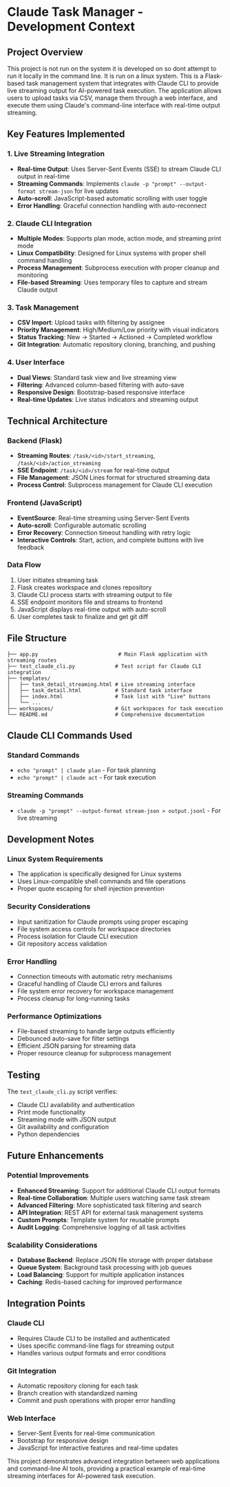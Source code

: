 # Claude Task Manager - Development Context

## Project Overview

This project is not run on the system it is developed on so dont attempt to run it locally in the command line. It is run on a linux system.
This is a Flask-based task management system that integrates with Claude CLI to provide live streaming output for AI-powered task execution. The application allows users to upload tasks via CSV, manage them through a web interface, and execute them using Claude's command-line interface with real-time output streaming.

## Key Features Implemented

### 1. Live Streaming Integration
- **Real-time Output**: Uses Server-Sent Events (SSE) to stream Claude CLI output in real-time
- **Streaming Commands**: Implements `claude -p "prompt" --output-format stream-json` for live updates
- **Auto-scroll**: JavaScript-based automatic scrolling with user toggle
- **Error Handling**: Graceful connection handling with auto-reconnect

### 2. Claude CLI Integration
- **Multiple Modes**: Supports plan mode, action mode, and streaming print mode
- **Linux Compatibility**: Designed for Linux systems with proper shell command handling
- **Process Management**: Subprocess execution with proper cleanup and monitoring
- **File-based Streaming**: Uses temporary files to capture and stream Claude output

### 3. Task Management
- **CSV Import**: Upload tasks with filtering by assignee
- **Priority Management**: High/Medium/Low priority with visual indicators
- **Status Tracking**: New → Started → Actioned → Completed workflow
- **Git Integration**: Automatic repository cloning, branching, and pushing

### 4. User Interface
- **Dual Views**: Standard task view and live streaming view
- **Filtering**: Advanced column-based filtering with auto-save
- **Responsive Design**: Bootstrap-based responsive interface
- **Real-time Updates**: Live status indicators and streaming output

## Technical Architecture

### Backend (Flask)
- **Streaming Routes**: `/task/<id>/start_streaming`, `/task/<id>/action_streaming`
- **SSE Endpoint**: `/task/<id>/stream` for real-time output
- **File Management**: JSON Lines format for structured streaming data
- **Process Control**: Subprocess management for Claude CLI execution

### Frontend (JavaScript)
- **EventSource**: Real-time streaming using Server-Sent Events
- **Auto-scroll**: Configurable automatic scrolling
- **Error Recovery**: Connection timeout handling with retry logic
- **Interactive Controls**: Start, action, and complete buttons with live feedback

### Data Flow
1. User initiates streaming task
2. Flask creates workspace and clones repository
3. Claude CLI process starts with streaming output to file
4. SSE endpoint monitors file and streams to frontend
5. JavaScript displays real-time output with auto-scroll
6. User completes task to finalize and get git diff

## File Structure

```
├── app.py                          # Main Flask application with streaming routes
├── test_claude_cli.py             # Test script for Claude CLI integration
├── templates/
│   ├── task_detail_streaming.html # Live streaming interface
│   ├── task_detail.html           # Standard task interface
│   ├── index.html                 # Task list with "Live" buttons
│   └── ...
├── workspaces/                    # Git workspaces for task execution
└── README.md                      # Comprehensive documentation
```

## Claude CLI Commands Used

### Standard Commands
- `echo "prompt" | claude plan` - For task planning
- `echo "prompt" | claude act` - For task execution

### Streaming Commands
- `claude -p "prompt" --output-format stream-json > output.jsonl` - For live streaming

## Development Notes

### Linux System Requirements
- The application is specifically designed for Linux systems
- Uses Linux-compatible shell commands and file operations
- Proper quote escaping for shell injection prevention

### Security Considerations
- Input sanitization for Claude prompts using proper escaping
- File system access controls for workspace directories
- Process isolation for Claude CLI execution
- Git repository access validation

### Error Handling
- Connection timeouts with automatic retry mechanisms
- Graceful handling of Claude CLI errors and failures
- File system error recovery for workspace management
- Process cleanup for long-running tasks

### Performance Optimizations
- File-based streaming to handle large outputs efficiently
- Debounced auto-save for filter settings
- Efficient JSON parsing for streaming data
- Proper resource cleanup for subprocess management

## Testing

The `test_claude_cli.py` script verifies:
- Claude CLI availability and authentication
- Print mode functionality
- Streaming mode with JSON output
- Git availability and configuration
- Python dependencies

## Future Enhancements

### Potential Improvements
- **Enhanced Streaming**: Support for additional Claude CLI output formats
- **Real-time Collaboration**: Multiple users watching same task stream
- **Advanced Filtering**: More sophisticated task filtering and search
- **API Integration**: REST API for external task management systems
- **Custom Prompts**: Template system for reusable prompts
- **Audit Logging**: Comprehensive logging of all task activities

### Scalability Considerations
- **Database Backend**: Replace JSON file storage with proper database
- **Queue System**: Background task processing with job queues
- **Load Balancing**: Support for multiple application instances
- **Caching**: Redis-based caching for improved performance

## Integration Points

### Claude CLI
- Requires Claude CLI to be installed and authenticated
- Uses specific command-line flags for streaming output
- Handles various output formats and error conditions

### Git Integration
- Automatic repository cloning for each task
- Branch creation with standardized naming
- Commit and push operations with proper error handling

### Web Interface
- Server-Sent Events for real-time communication
- Bootstrap for responsive design
- JavaScript for interactive features and real-time updates

This project demonstrates advanced integration between web applications and command-line AI tools, providing a practical example of real-time streaming interfaces for AI-powered task execution.
